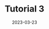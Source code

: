 ---
layout: default+toc
title: Tutorial 3
authors:
  - Jane Doe
  - John Doe
date: 2023-03-23
tags:
  - R
  - visualization
summary: This tutorial will teach you common visualizations methods in the R programming language.
---